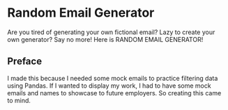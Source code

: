 # Random Email Generator
Are you tired of generating your own fictional email? Lazy to create your own generator? Say no more! Here is RANDOM EMAIL GENERATOR!

## Preface
I made this because I needed some mock emails to practice filtering data using Pandas. If I wanted to display my work, I had to have some mock emails and names to showcase to future employers. So creating this came to mind. 

